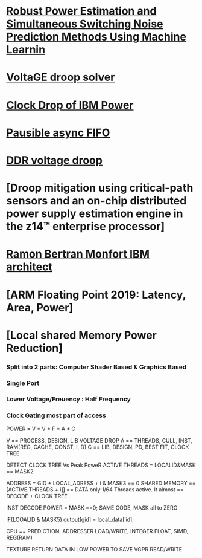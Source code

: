 # [Robust Power Estimation and Simultaneous Switching Noise Prediction Methods Using Machine Learnin](https://developer.download.nvidia.com/video/gputechconf/gtc/2019/presentation/s9661-nvidia-nsight-graphics-getting-the-most-from-your-vulkan-applications.pdf)

# [VoltaGE droop solver](https://research.nvidia.com/sites/default/files/pubs/2019-05_A-Fine-Grained-GALS//fine.grained.gals_.async_.camera_with_darpa.pdf)
# [Clock Drop of  IBM Power](https://ieeexplore.ieee.org/document/7870452)

# [Pausible async FIFO](https://research.nvidia.com/sites/default/files/pubs/2015-05_A-Pausible-Bisynchronous/pausible.fifo_.async_.15.final_.pdf)

# [DDR  voltage droop](https://www.maximintegrated.com/en/design/technical-documents/app-notes/9/993.html)
 
# [Droop mitigation using critical-path sensors and an on-chip distributed power supply estimation engine in the z14™ enterprise processor]

# [Ramon Bertran Monfort IBM architect](https://researcher.watson.ibm.com/researcher/view_person_pubs.php?person=us-rbertra&t=1)

# [ARM Floating Point 2019: Latency, Area, Power]
# [Local shared Memory Power Reduction]
### Split into 2 parts: Computer Shader Based & Graphics Based 
### Single Port
### Lower Voltage/Freuency : Half Frequency
### Clock Gating most part of access

POWER = V * V * F * A * C

V == PROCESS, DESIGN,  LIB  VOLTAGE DROP
A == THREADS, CULL, INST, RAM(REG, CACHE, CONST, I, D)
C == LIB, DESIGN, PD, BEST FIT,
CLOCK TREE

DETECT CLOCK TREE Vs Peak PoweR
ACTIVE THREADS = LOCALID&MASK == MASK2 

ADDRESS = GID + LOCAL_ADRESS + i & MASK3 == 0
SHARED MEMORY ==  [ACTIVE THREADS + i]]  == DATA
only 1/64 Threads active. 
It almost == DECODE + CLOCK TREE

INST DECODE POWER = MASK ==0; 
SAME CODE, MASK all to ZERO 

IF(LCOALID & MASK5)
  output[gid] = local_data[lid];


CPU == PREDICTION, ADDRESSER LOAD/WRITE, INTEGER.FLOAT, SIMD, REG(RAM)

TEXTURE RETURN DATA IN LOW POWER TO SAVE VGPR READ/WRITE


